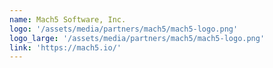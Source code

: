 ```yaml
---
name: Mach5 Software, Inc.
logo: '/assets/media/partners/mach5/mach5-logo.png'
logo_large: '/assets/media/partners/mach5/mach5-logo.png'
link: 'https://mach5.io/'
---
```


